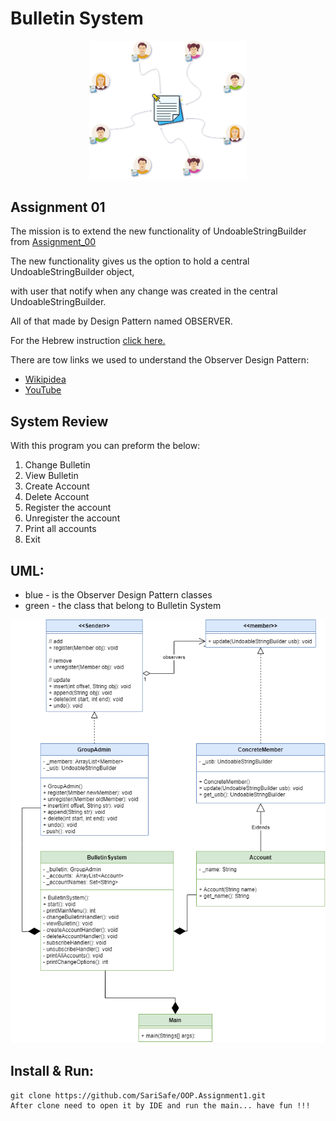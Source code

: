 # Bulletin System
 <p align="center">
<img src="photo_1.png" width="50%"/>
</p>


## Assignment 01

The mission is to extend the new functionality of UndoableStringBuilder from [Assignment_00](https://github.com/SariSafe/OOP_HW_00_ARIEL)


The new functionality gives us the option to hold a central UndoableStringBuilder object,

with user that notify when any change was created in the central UndoableStringBuilder.

All of that made by Design Pattern named OBSERVER.

 


For the Hebrew instruction [click here.](https://github.com/SariSafe/OOP.Assignment1/blob/master/Matala1.pdf)

There are tow links we used to understand the Observer Design Pattern:

- [Wikipidea](https://en.wikipedia.org/wiki/Observer_pattern)
- [YouTube](https://www.youtube.com/watch?v=_BpmfnqjgzQ)

## System Review
With this program you can preform the below:
1. Change Bulletin
2. View Bulletin
3. Create Account
4.  Delete Account
5.  Register the account
6. Unregister the account
7. Print all accounts
8. Exit

## UML:
- blue - is the Observer Design Pattern classes
- green - the class that belong to Bulletin System
 <p align="center">
<img src="UML_Bulletin.png"/>
</p>

## **Install & Run:**
````
git clone https://github.com/SariSafe/OOP.Assignment1.git
After clone need to open it by IDE and run the main... have fun !!!
````





